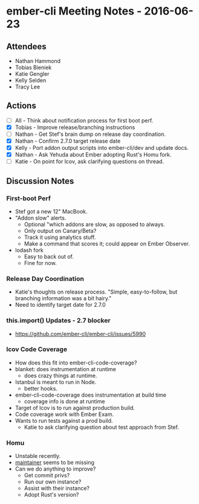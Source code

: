 # ember-cli Meeting Notes - 2016-06-23

## Attendees

- Nathan Hammond
- Tobias Bieniek
- Katie Gengler
- Kelly Selden
- Tracy Lee

## Actions

- [ ] All - Think about notification process for first boot perf.
- [x] Tobias - Improve release/branching instructions
- [ ] Nathan - Get Stef's brain dump on release day coordination.
- [x] Nathan - Confirm 2.7.0 target release date
- [x] Kelly - Port addon output scripts into ember-cli/dev and update docs.
- [x] Nathan - Ask Yehuda about Ember adopting Rust's Homu fork.
- [ ] Katie - On point for lcov, ask clarifying questions on thread.

## Discussion Notes

### First-boot Perf

- Stef got a new 12" MacBook.
- "Addon slow" alerts.
  - Optional "which addons are slow, as opposed to always.
  - Only output on Canary/Beta?
  - Track it using analytics stuff.
  - Make a command that scores it; could appear on Ember Observer.
- lodash fork
  - Easy to back out of.
  - Fine for now.

### Release Day Coordination

- Katie's thoughts on release process. "Simple, easy-to-follow, but branching information was a bit hairy."
- Need to identify target date for 2.7.0

### this.import() Updates - 2.7 blocker

- https://github.com/ember-cli/ember-cli/issues/5990

### lcov Code Coverage

- How does this fit into ember-cli-code-coverage?
- blanket: does instrumentation at runtime
  - does crazy things at runtime.
- Istanbul is meant to run in Node.
  - better hooks.
- ember-cli-code-coverage does instrumentation at build time
  - coverage info is done at runtime
- Target of lcov is to run against production build.
- Code coverage work with Ember Exam.
- Wants to run tests against a prod build.
  - Katie to ask clarifying question about test approach from Stef.

### Homu

- Unstable recently.
- [maintainer](https://github.com/barosl) seems to be missing
- Can we do anything to improve?
  - Get commit privs?
  - Run our own instance?
  - Assist with their instance?
  - Adopt Rust's version?
